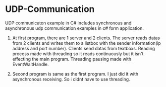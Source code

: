 # UDP-Communication
UDP communicaton example in C#
Includes synchronous and asynchronous udp communication examples in c# form application.

1. At first program, there are 1 server and 2 clients. The server reads datas from 2 clients and writes them to a listbox with the sender information(ip address and port number). Clients send datas from textboxs. Reading process made with threading so it reads continuously but it isn't effecting the main program. Threading pausing made with EventWaitHandle.

2. Second program is same as  the first program. I just did it with asynchronous receiving. So i didnt have to use threading.
